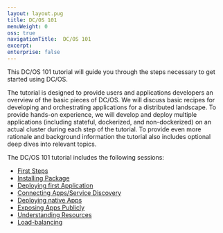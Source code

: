 ```yaml
---
layout: layout.pug
title: DC/OS 101
menuWeight: 0
oss: true
navigationTitle:  DC/OS 101
excerpt:
enterprise: false
---
```


This DC/OS 101 tutorial will guide you through the steps necessary to get started using DC/OS.

The tutorial is designed to provide users and applications developers an overview of the basic pieces of DC/OS. We will discuss basic recipes for developing and orchestrating applications for a distributed landscape. To provide hands-on experience, we will develop and deploy multiple applications (including stateful, dockerized, and non-dockerized) on an actual cluster during each step of the tutorial. To provide even more rationale and background information the tutorial also includes optional deep dives into relevant topics.


The DC/OS 101 tutorial includes the following sessions:

* [First Steps][1]
* [Installing Package][2]
* [Deploying first Application][3]
* [Connecting Apps/Service Discovery][4]
* [Deploying native Apps][5]
* [Exposing Apps Publicly][6]
* [Understanding Resources][7]
* [Load-balancing][8]

[1]: /docs/1.8/usage/tutorials/dcos-101/cli/
[2]: /docs/1.8/usage/tutorials/dcos-101/redis-package/
[3]: /docs/1.8/usage/tutorials/dcos-101/app1/
[4]: /docs/1.8/usage/tutorials/dcos-101/service-discovery/
[5]: /docs/1.8/usage/tutorials/dcos-101/app2/
[6]: /docs/1.8/usage/tutorials/dcos-101/marathon-lb/
[7]: /docs/1.8/usage/tutorials/dcos-101/resources/
[8]: /docs/1.8/usage/tutorials/dcos-101/loadbalancing/
